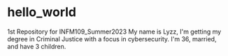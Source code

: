 # hello_world
1st Repository for INFM109_Summer2023
My name is Lyzz, I'm getting my degree in Criminal Justice with a focus in cybersecurity. I'm 36, married, and have 3 children.

